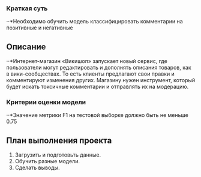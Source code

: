 ### Краткая суть 

⋅⋅*Необходимо обучить модель классифицировать комментарии на позитивные и негативные

## Описание 

⋅⋅*Интернет-магазин «Викишоп» запускает новый сервис, где пользователи могут редактировать и дополнять описания товаров, как в вики-сообществах. То есть клиенты предлагают свои правки и комментируют изменения других. Магазину нужен инструмент, который будет искать токсичные комментарии и отправлять их на модерацию.

### Критерии оценки модели

⋅⋅*Значение метрики F1 на тестовой выборке должно быть не меньше 0.75

## План выполнения проекта 

1. Загрузить и подготовьть данные.
2. Обучить разные модели.
3. Сделать выводы.
